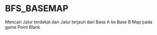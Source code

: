 # BFS_BASEMAP
Mencari Jalur terdekat dan Jalur terjauh dari Base A ke Base B Map pada game Point Blank 

